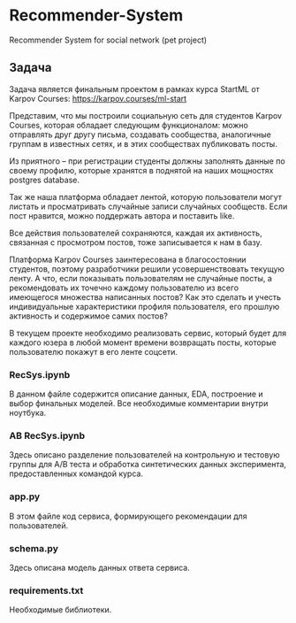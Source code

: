 # Recommender-System
Recommender System for social network (pet project)

## Задача

Задача является финальным проектом в рамках курса StartML от Karpov Courses: https://karpov.courses/ml-start

Представим, что мы построили социальную сеть для студентов Karpov Courses, которая обладает следующим функционалом: можно отправлять друг другу письма, создавать сообщества, аналогичные группам в известных сетях, и в этих сообществах публиковать посты.

Из приятного – при регистрации студенты должны заполнять данные по своему профилю, которые хранятся в поднятой на наших мощностях postgres database.

Так же наша платформа обладает лентой, которую пользователи могут листать и просматривать случайные записи случайных сообществ. Если пост нравится, можно поддержать автора и поставить like.

Все действия пользователей сохраняются, каждая их активность, связанная с просмотром постов, тоже записывается к нам в базу.

Платформа Karpov Courses заинтересована в благосостоянии студентов, поэтому разработчики решили усовершенствовать текущую ленту. А что, если показывать пользователям не случайные посты, а рекомендовать их точечно каждому пользователю из всего имеющегося множества написанных постов? Как это сделать и учесть индивидуальные характеристики профиля пользователя, его прошлую активность и содержимое самих постов?

В текущем проекте необходимо реализовать сервис, который будет для каждого юзера в любой момент времени возвращать посты, которые пользователю покажут в его ленте соцсети.

### RecSys.ipynb
В данном файле содержится описание данных, EDA, построение и выбор финальных моделей. Все необходимые комментарии внутри ноутбука.

### AB RecSys.ipynb
Здесь описано разделение пользователей на контрольную и тестовую группы для A/B теста и обработка синтетических данных эксперимента, предоставленных командой курса.

### app.py
В этом файле код сервиса, формирующего рекомендации для пользователей.

### schema.py
Здесь описана модель данных ответа сервиса.

### requirements.txt
Необходимые библиотеки.
